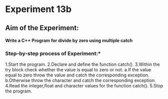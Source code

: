 # Experiment 13b
## Aim of the Experiment:
#### Write a C++ Program for divide by zero using multiple catch
### Step-by-step process of Experiment:*
1.Start the program.
2.Declare and define the function catch().
3.Within the try block check whether the value is equal to zero or not.
   a.If  the value equal to zero throw the value and catch the corresponding exception.
   b.Otherwise throw the character and catch the corresponding exception.
4.Read the integer,float and character values for the function catch().
5.Stop the program.
